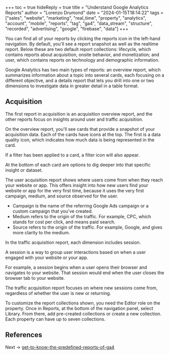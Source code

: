 +++
toc = true
hideReply = true
title = "Understand Google Analytics Reports"
author = "Lorenzo Drumond"
date = "2024-01-15T18:14:22"
tags = ["sales",  "website",  "marketing",  "real_time",  "property",  "analytics",  "account",  "mobile",  "reports",  "tag",  "ga4",  "data_stream",  "structure",  "recorded",  "advertising",  "google",  "firebase",  "data"]
+++


You can find all of your reports by clicking the reports icon in the left-hand
navigation. By default, you'll see a report snapshot as well as the realtime
report. Below these are two default report collections: lifecycle, which
contains reports about acquisition, onsite behavior, and monetization; and
user, which contains reports on technology and demographic information.


Google Analytics has two main types of reports: an overview report, which summarizes information about a topic into several cards, each focusing on a different objective, and a details report that lets you drill into one or two dimensions to investigate data in greater detail in a table format.

## Acquisition
The first report in acquisition is an acquisition overview report, and the other reports focus on insights around user and traffic acquisition.

On the overview report, you'll see cards that provide a snapshot of your acquisition data. Each of the cards have icons at the top. The first is a data quality icon, which indicates how much data is being represented in the card.

If a filter has been applied to a card, a filter icon will also appear.

At the bottom of each card are options to dig deeper into that specific insight or dataset.

The user acquisition report shows where users come from when they reach your website or app. This offers insight into how new users find your website or app for the very first time, because it uses the very first campaign, medium, and source observed for the user.
- Campaign is the name of the referring Google Ads campaign or a custom campaign that you've created.
- Medium refers to the origin of the traffic. For example, CPC, which stands for cost per click, and means paid search.
- Source refers to the origin of the traffic. For example, Google, and gives more clarity to the medium.


In the traffic acquisition report, each dimension includes session.

A session is a way to group user interactions based on when a user engaged with your website or your app.

For example, a session begins when a user opens their browser and navigates to your website. That session would end when the user closes the browser tab to your website.

The traffic acquisition report focuses on where new sessions come from, regardless of whether the user is new or returning.



To customize the report collections shown, you need the Editor role on the
property. Once in Reports, at the bottom of the navigation panel, select
Library. From there, add pre-created collections or create a new collection.
Each property can have up to seven collections.

## References

Next -> [get-to-know-the-predefined-reports-of-ga4](/wiki/get-to-know-the-predefined-reports-of-ga4/)
